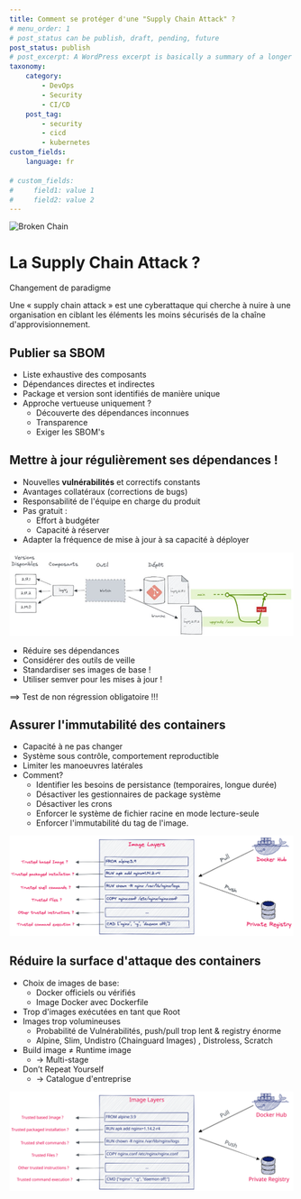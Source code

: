 ```yaml
---
title: Comment se protéger d'une "Supply Chain Attack" ?
# menu_order: 1
# post_status can be publish, draft, pending, future
post_status: publish
# post_excerpt: A WordPress excerpt is basically a summary of a longer article, often used as a replacement on the blog index and archives pages to avoid needing to display the full content of each post. By default, WordPress generates excerpts by simply selecting the first 55 words of a post
taxonomy:
    category: 
        - DevOps
        - Security
        - CI/CD
    post_tag:
        - security
        - cicd
        - kubernetes
custom_fields:
    language: fr

# custom_fields:
#     field1: value 1
#     field2: value 2        
---
```

![Broken Chain](/_images/chain-broken-nobg.png)

# La Supply Chain Attack ?

Changement de paradigme

Une « supply chain attack » est une cyberattaque qui cherche à nuire à une organisation en ciblant les éléments les moins sécurisés de la chaîne d'approvisionnement.


## Publier sa SBOM

* Liste exhaustive des composants 
* Dépendances directes et indirectes
* Package et version sont identifiés de manière unique
* Approche vertueuse uniquement ?
    * Découverte des dépendances inconnues
    * Transparence
    * Exiger les SBOM's


## Mettre à jour régulièrement ses dépendances !

* Nouvelles **vulnérabilités** et correctifs constants
* Avantages collatéraux (corrections de bugs)
* Responsabilité de l'équipe en charge du produit
* Pas gratuit :
  * Effort à budgéter
  * Capacité à réserver
* Adapter la fréquence de mise à jour à sa capacité à déployer


![MAJ Deps](/_images/Blog_SupplyChain_03_MAJ_Deps.png)


* Réduire ses dépendances
* Considérer des outils de veille
* Standardiser ses images de base !
* Utiliser semver pour les mises à jour !


==> Test de non régression obligatoire !!!

## Assurer l'immutabilité des containers

* Capacité à ne pas changer 
* Système sous contrôle, comportement reproductible
* Limiter les manoeuvres latérales
* Comment?
    * Identifier les besoins de persistance (temporaires, longue durée)
    * Désactiver les gestionnaires de package système
    * Désactiver les crons
    * Enforcer le système de fichier racine en mode lecture-seule
    * Enforcer l'immutabilité du tag de l'image.


![Docker images](/SupplyChainAttack/_images/Blog_SupplyChain_05_dockerimages.png)

## Réduire la surface d'attaque des containers

* Choix de images de base: 
    * Docker officiels ou vérifiés
    * Image Docker avec Dockerfile
* Trop d'images exécutées en tant que Root
* Images trop volumineuses
    * Probabilité de Vulnérabilités, push/pull trop lent & registry énorme
    * Alpine, Slim, Undistro (Chainguard Images) , Distroless, Scratch
* Build image ≠ Runtime image
    * → Multi-stage
* Don’t Repeat Yourself 
    * → Catalogue d'entreprise


![Docker images](/SupplyChainAttack/_images/Blog_SupplyChain_05_dockerimages.svg)
